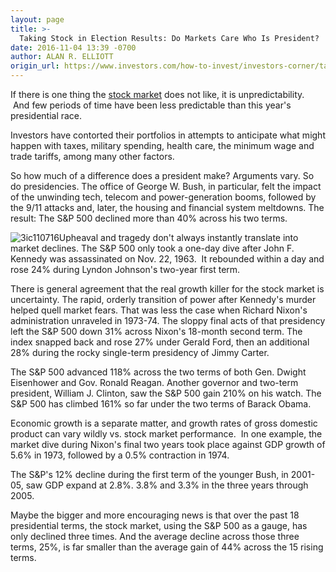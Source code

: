 ```yaml
---
layout: page
title: >-
  Taking Stock in Election Results: Do Markets Care Who Is President?
date: 2016-11-04 13:39 -0700
author: ALAN R. ELLIOTT
origin_url: https://www.investors.com/how-to-invest/investors-corner/taking-stock-in-election-results-do-markets-care-who-is-president
---
```





If there is one thing the [stock market](https://www.investors.com/category/market-trend/stock-market-today/) does not like, it is unpredictability.  And few periods of time have been less predictable than this year's presidential race.


Investors have contorted their portfolios in attempts to anticipate what might happen with taxes, military spending, health care, the minimum wage and trade tariffs, among many other factors.


So how much of a difference does a president make? Arguments vary. So do presidencies. The office of George W. Bush, in particular, felt the impact of the unwinding tech, telecom and power-generation booms, followed by the 9/11 attacks and, later, the housing and financial system meltdowns. The result: The S&P 500 declined more than 40% across his two terms.


![3ic110716](https://www.investors.com/wp-content/uploads/2016/11/3IC110716-1024x983.png)Upheaval and tragedy don't always instantly translate into market declines. The S&P 500 only took a one-day dive after John F. Kennedy was assassinated on Nov. 22, 1963.  It rebounded within a day and rose 24% during Lyndon Johnson's two-year first term.


There is general agreement that the real growth killer for the stock market is uncertainty. The rapid, orderly transition of power after Kennedy's murder helped quell market fears. That was less the case when Richard Nixon's administration unraveled in 1973-74. The sloppy final acts of that presidency left the S&P 500 down 31% across Nixon's 18-month second term. The index snapped back and rose 27% under Gerald Ford, then an additional 28% during the rocky single-term presidency of Jimmy Carter.


The S&P 500 advanced 118% across the two terms of both Gen. Dwight Eisenhower and Gov. Ronald Reagan. Another governor and two-term president, William J. Clinton, saw the S&P 500 gain 210% on his watch. The S&P 500 has climbed 161% so far under the two terms of Barack Obama.


Economic growth is a separate matter, and growth rates of gross domestic product can vary wildly vs. stock market performance.  In one example, the market dive during Nixon's final two years took place against GDP growth of 5.6% in 1973, followed by a 0.5% contraction in 1974.


The S&P's 12% decline during the first term of the younger Bush, in 2001-05, saw GDP expand at 2.8%. 3.8% and 3.3% in the three years through 2005.


Maybe the bigger and more encouraging news is that over the past 18 presidential terms, the stock market, using the S&P 500 as a gauge, has only declined three times. And the average decline across those three terms, 25%, is far smaller than the average gain of 44% across the 15 rising terms.




